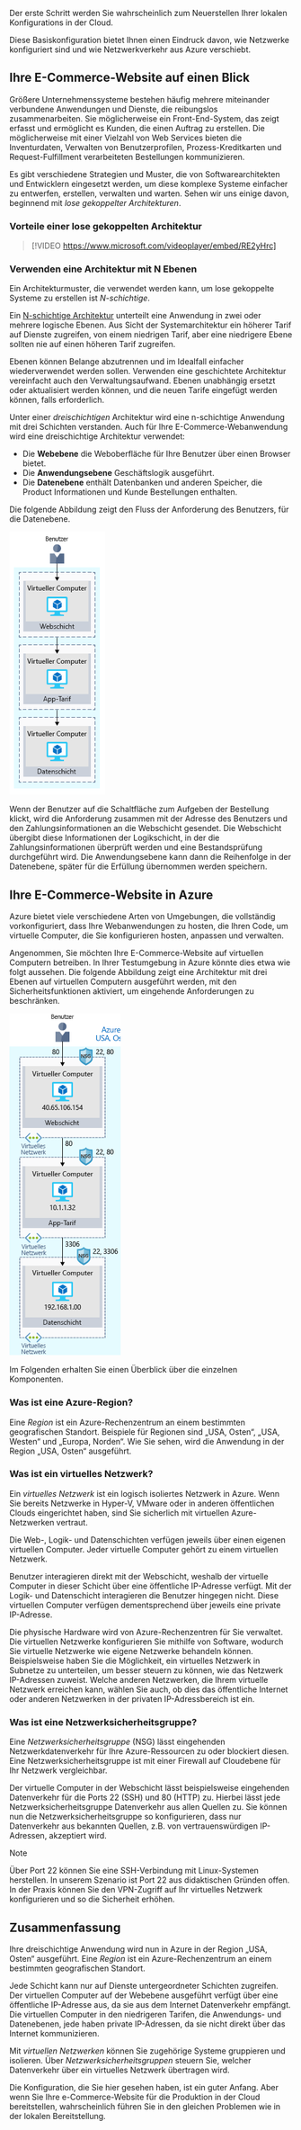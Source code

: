 Der erste Schritt werden Sie wahrscheinlich zum Neuerstellen Ihrer lokalen Konfigurations in der Cloud.

Diese Basiskonfiguration bietet Ihnen einen Eindruck davon, wie Netzwerke konfiguriert sind und wie Netzwerkverkehr aus Azure verschiebt.

## <a name="your-e-commerce-site-at-a-glance"></a>Ihre E-Commerce-Website auf einen Blick

Größere Unternehmenssysteme bestehen häufig mehrere miteinander verbundene Anwendungen und Dienste, die reibungslos zusammenarbeiten. Sie möglicherweise ein Front-End-System, das zeigt erfasst und ermöglicht es Kunden, die einen Auftrag zu erstellen. Die möglicherweise mit einer Vielzahl von Web Services bieten die Inventurdaten, Verwalten von Benutzerprofilen, Prozess-Kreditkarten und Request-Fulfillment verarbeiteten Bestellungen kommunizieren.

Es gibt verschiedene Strategien und Muster, die von Softwarearchitekten und Entwicklern eingesetzt werden, um diese komplexe Systeme einfacher zu entwerfen, erstellen, verwalten und warten. Sehen wir uns einige davon, beginnend mit _lose gekoppelter Architekturen_.

### <a name="benefits-of-a-loosely-coupled-architecture"></a>Vorteile einer lose gekoppelten Architektur

> [!VIDEO https://www.microsoft.com/videoplayer/embed/RE2yHrc]

### <a name="using-an-n-tier-architecture"></a>Verwenden eine Architektur mit N Ebenen

Ein Architekturmuster, die verwendet werden kann, um lose gekoppelte Systeme zu erstellen ist _N-schichtige_.

Ein [N-schichtige Architektur](https://docs.microsoft.com/azure/architecture/guide/architecture-styles/n-tier) unterteilt eine Anwendung in zwei oder mehrere logische Ebenen. Aus Sicht der Systemarchitektur ein höherer Tarif auf Dienste zugreifen, von einem niedrigen Tarif, aber eine niedrigere Ebene sollten nie auf einen höheren Tarif zugreifen.

Ebenen können Belange abzutrennen und im Idealfall einfacher wiederverwendet werden sollen. Verwenden eine geschichtete Architektur vereinfacht auch den Verwaltungsaufwand. Ebenen unabhängig ersetzt oder aktualisiert werden können, und die neuen Tarife eingefügt werden können, falls erforderlich.

Unter einer _dreischichtigen_ Architektur wird eine n-schichtige Anwendung mit drei Schichten verstanden. Auch für Ihre E-Commerce-Webanwendung wird eine dreischichtige Architektur verwendet:

* Die **Webebene** die Weboberfläche für Ihre Benutzer über einen Browser bietet.
* Die **Anwendungsebene** Geschäftslogik ausgeführt.
* Die **Datenebene** enthält Datenbanken und anderen Speicher, die Product Informationen und Kunde Bestellungen enthalten.

Die folgende Abbildung zeigt den Fluss der Anforderung des Benutzers, für die Datenebene.

![Eine Abbildung, zeigt eine Architektur mit drei Ebenen, in dem jede Ebene in einem dedizierten virtuellen Computer gehostet wird.](../media/2-three-tier.png)

Wenn der Benutzer auf die Schaltfläche zum Aufgeben der Bestellung klickt, wird die Anforderung zusammen mit der Adresse des Benutzers und den Zahlungsinformationen an die Webschicht gesendet. Die Webschicht übergibt diese Informationen der Logikschicht, in der die Zahlungsinformationen überprüft werden und eine Bestandsprüfung durchgeführt wird. Die Anwendungsebene kann dann die Reihenfolge in der Datenebene, später für die Erfüllung übernommen werden speichern.

## <a name="your-e-commerce-site-running-on-azure"></a>Ihre E-Commerce-Website in Azure

Azure bietet viele verschiedene Arten von Umgebungen, die vollständig vorkonfiguriert, dass Ihre Webanwendungen zu hosten, die Ihren Code, um virtuelle Computer, die Sie konfigurieren hosten, anpassen und verwalten.

Angenommen, Sie möchten Ihre E-Commerce-Website auf virtuellen Computern betreiben. In Ihrer Testumgebung in Azure könnte dies etwa wie folgt aussehen. Die folgende Abbildung zeigt eine Architektur mit drei Ebenen auf virtuellen Computern ausgeführt werden, mit den Sicherheitsfunktionen aktiviert, um eingehende Anforderungen zu beschränken. 

![Eine Abbildung, zeigt eine Architektur mit drei Ebenen, in dem jede Ebene auf einem separaten virtuellen Computer ausgeführt wird. Jeder virtuelle Computer wird mit der Bezeichnung mit der IP-Adresse und befindet sich in einem eigenen virtuellen Netzwerk. Jedes virtuelles Netzwerk verfügt über eine Netzwerksicherheitsgruppe, die die geöffneten Ports aufgeführt.](../media/2-test-deployment.png)

Im Folgenden erhalten Sie einen Überblick über die einzelnen Komponenten.

### <a name="what-is-an-azure-region"></a>Was ist eine Azure-Region?

Eine _Region_ ist ein Azure-Rechenzentrum an einem bestimmten geografischen Standort. Beispiele für Regionen sind „USA, Osten“, „USA, Westen“ und „Europa, Norden“. Wie Sie sehen, wird die Anwendung in der Region „USA, Osten“ ausgeführt.

### <a name="what-is-a-virtual-network"></a>Was ist ein virtuelles Netzwerk?

Ein _virtuelles Netzwerk_ ist ein logisch isoliertes Netzwerk in Azure. Wenn Sie bereits Netzwerke in Hyper-V, VMware oder in anderen öffentlichen Clouds eingerichtet haben, sind Sie sicherlich mit virtuellen Azure-Netzwerken vertraut.

Die Web-, Logik- und Datenschichten verfügen jeweils über einen eigenen virtuellen Computer. Jeder virtuelle Computer gehört zu einem virtuellen Netzwerk.

Benutzer interagieren direkt mit der Webschicht, weshalb der virtuelle Computer in dieser Schicht über eine öffentliche IP-Adresse verfügt. Mit der Logik- und Datenschicht interagieren die Benutzer hingegen nicht. Diese virtuellen Computer verfügen dementsprechend über jeweils eine private IP-Adresse.

Die physische Hardware wird von Azure-Rechenzentren für Sie verwaltet. Die virtuellen Netzwerke konfigurieren Sie mithilfe von Software, wodurch Sie virtuelle Netzwerke wie eigene Netzwerke behandeln können. Beispielsweise haben Sie die Möglichkeit, ein virtuelles Netzwerk in Subnetze zu unterteilen, um besser steuern zu können, wie das Netzwerk IP-Adressen zuweist. Welche anderen Netzwerken, die Ihrem virtuelle Netzwerk erreichen kann, wählen Sie auch, ob dies das öffentliche Internet oder anderen Netzwerken in der privaten IP-Adressbereich ist ein.

### <a name="whats-a-network-security-group"></a>Was ist eine Netzwerksicherheitsgruppe?

Eine _Netzwerksicherheitsgruppe_ (NSG) lässt eingehenden Netzwerkdatenverkehr für Ihre Azure-Ressourcen zu oder blockiert diesen. Eine Netzwerksicherheitsgruppe ist mit einer Firewall auf Cloudebene für Ihr Netzwerk vergleichbar.

Der virtuelle Computer in der Webschicht lässt beispielsweise eingehenden Datenverkehr für die Ports 22 (SSH) und 80 (HTTP) zu. Hierbei lässt jede Netzwerksicherheitsgruppe Datenverkehr aus allen Quellen zu. Sie können nun die Netzwerksicherheitsgruppe so konfigurieren, dass nur Datenverkehr aus bekannten Quellen, z.B. von vertrauenswürdigen IP-Adressen, akzeptiert wird.

> [!NOTE]
> Über Port 22 können Sie eine SSH-Verbindung mit Linux-Systemen herstellen. In unserem Szenario ist Port 22 aus didaktischen Gründen offen. In der Praxis können Sie den VPN-Zugriff auf Ihr virtuelles Netzwerk konfigurieren und so die Sicherheit erhöhen.

## <a name="summary"></a>Zusammenfassung

Ihre dreischichtige Anwendung wird nun in Azure in der Region „USA, Osten“ ausgeführt. Eine _Region_ ist ein Azure-Rechenzentrum an einem bestimmten geografischen Standort.

Jede Schicht kann nur auf Dienste untergeordneter Schichten zugreifen. Der virtuellen Computer auf der Webebene ausgeführt verfügt über eine öffentliche IP-Adresse aus, da sie aus dem Internet Datenverkehr empfängt. Die virtuellen Computer in den niedrigeren Tarifen, die Anwendungs- und Datenebenen, jede haben private IP-Adressen, da sie nicht direkt über das Internet kommunizieren.

Mit _virtuellen Netzwerken_ können Sie zugehörige Systeme gruppieren und isolieren. Über _Netzwerksicherheitsgruppen_ steuern Sie, welcher Datenverkehr über ein virtuelles Netzwerk übertragen wird.

Die Konfiguration, die Sie hier gesehen haben, ist ein guter Anfang. Aber wenn Sie Ihre e-Commerce-Website für die Produktion in der Cloud bereitstellen, wahrscheinlich führen Sie in den gleichen Problemen wie in der lokalen Bereitstellung.
